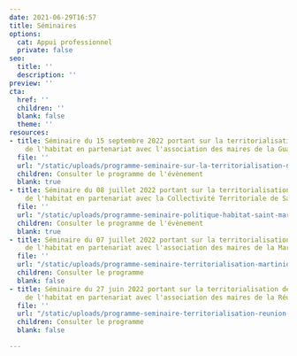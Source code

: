 ```yaml
---
date: 2021-06-29T16:57
title: Séminaires
options:
  cat: Appui professionnel
  private: false
seo:
  title: ''
  description: ''
preview: ''
cta:
  href: ''
  children: ''
  blank: false
  theme: ''
resources:
- title: Séminaire du 15 septembre 2022 portant sur la territorialisation des politiques
    de l'habitat en partenariat avec l'association des maires de la Guadeloupe
  file: ''
  url: "/static/uploads/programme-seminaire-sur-la-territorialisation-des-politiques-de-l-habitat-en-guadeloupe.pdf"
  children: Consulter le programme de l'évènement
  blank: true
- title: Séminaire du 08 juillet 2022 portant sur la territorialisation des politiques
    de l'habitat en partenariat avec la Collectivité Territoriale de Saint-Martin
  file: ''
  url: "/static/uploads/programme-seminaire-politique-habitat-saint-martin.pdf"
  children: Consulter le programme de l'évènement
  blank: true
- title: Séminaire du 07 juillet 2022 portant sur la territorialisation des politiques
    de l'habitat en partenariat avec l'association des maires de la Martinique
  file: ''
  url: "/static/uploads/programme-seminaire-territorialisation-martinique-derniere-version.pdf"
  children: Consulter le programme
  blank: false
- title: Séminaire du 27 juin 2022 portant sur la territorialisation des politiques
    de l'habitat en partenariat avec l'association des maires de la Réunion
  file: ''
  url: "/static/uploads/programme-seminaire-territorialisation-reunion-vf.pdf"
  children: Consulter le programme
  blank: false

---
```

